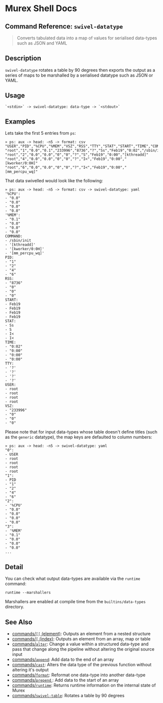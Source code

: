 # Murex Shell Docs

## Command Reference: `swivel-datatype`

> Converts tabulated data into a map of values for serialised data-types such as JSON and YAML

## Description

`swivel-datatype` rotates a table by 90 degrees then exports the output as a
series of maps to be marshalled by a serialised datatype such as JSON or YAML.

## Usage

    `<stdin>` -> swivel-datatype: data-type -> `<stdout>`

## Examples

Lets take the first 5 entries from `ps`:

    » ps: aux -> head: -n5 -> format: csv
    "USER","PID","%CPU","%MEM","VSZ","RSS","TTY","STAT","START","TIME","COMMAND"
    "root","1","0.0","0.1","233996","8736","?","Ss","Feb19","0:02","/sbin/init"
    "root","2","0.0","0.0","0","0","?","S","Feb19","0:00","[kthreadd]"
    "root","4","0.0","0.0","0","0","?","I<","Feb19","0:00","[kworker/0:0H]"
    "root","6","0.0","0.0","0","0","?","I<","Feb19","0:00","[mm_percpu_wq]"

That data swivelled would look like the following:

    » ps: aux -> head: -n5 -> format: csv -> swivel-datatype: yaml
    '%CPU':
    - "0.0"
    - "0.0"
    - "0.0"
    - "0.0"
    '%MEM':
    - "0.1"
    - "0.0"
    - "0.0"
    - "0.0"
    COMMAND:
    - /sbin/init
    - '[kthreadd]'
    - '[kworker/0:0H]'
    - '[mm_percpu_wq]'
    PID:
    - "1"
    - "2"
    - "4"
    - "6"
    RSS:
    - "8736"
    - "0"
    - "0"
    - "0"
    START:
    - Feb19
    - Feb19
    - Feb19
    - Feb19
    STAT:
    - Ss
    - S
    - I<
    - I<
    TIME:
    - "0:02"
    - "0:00"
    - "0:00"
    - "0:00"
    TTY:
    - '?'
    - '?'
    - '?'
    - '?'
    USER:
    - root
    - root
    - root
    - root
    VSZ:
    - "233996"
    - "0"
    - "0"
    - "0"

Please note that for input data-types whose table doesn't define titles (such as
the `generic` datatype), the map keys are defaulted to column numbers:

    » ps: aux -> head: -n5 -> swivel-datatype: yaml
    "0":
    - USER
    - root
    - root
    - root
    - root
    "1":
    - PID
    - "1"
    - "2"
    - "4"
    - "6"
    "2":
    - '%CPU'
    - "0.0"
    - "0.0"
    - "0.0"
    - "0.0"
    "3":
    - '%MEM'
    - "0.1"
    - "0.0"
    - "0.0"
    - "0.0"
    ...

## Detail

You can check what output data-types are available via the `runtime` command:

    runtime --marshallers

Marshallers are enabled at compile time from the `builtins/data-types` directory.

## See Also

- [commands/`[[` (element)](../commands/element.md):
  Outputs an element from a nested structure
- [commands/`[` (index)](../commands/index.md):
  Outputs an element from an array, map or table
- [commands/`alter`](../commands/alter.md):
  Change a value within a structured data-type and pass that change along the pipeline without altering the original source input
- [commands/`append`](../commands/append.md):
  Add data to the end of an array
- [commands/`cast`](../commands/cast.md):
  Alters the data type of the previous function without altering it's output
- [commands/`format`](../commands/format.md):
  Reformat one data-type into another data-type
- [commands/`prepend` ](../commands/prepend.md):
  Add data to the start of an array
- [commands/`runtime`](../commands/runtime.md):
  Returns runtime information on the internal state of Murex
- [commands/`swivel-table`](../commands/swivel-table.md):
  Rotates a table by 90 degrees
